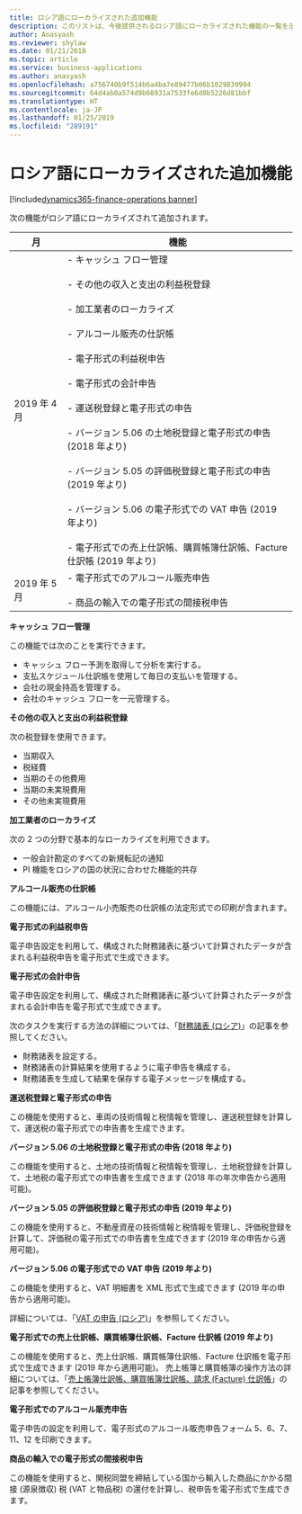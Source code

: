 ```yaml
---
title: ロシア語にローカライズされた追加機能
description: このリストは、今後提供されるロシア語にローカライズされた機能の一覧を示します。
author: Anasyash
ms.reviewer: shylaw
ms.date: 01/21/2018
ms.topic: article
ms.service: business-applications
ms.author: anasyash
ms.openlocfilehash: a756740b9f514b6a4ba7e89477b06b1029839994
ms.sourcegitcommit: 64d4ab0a574d9b68931a7533fe6d0b5226d81bbf
ms.translationtype: HT
ms.contentlocale: ja-JP
ms.lasthandoff: 01/25/2019
ms.locfileid: "289191"
---
```

# <a name="additional-russian-localization-features"></a>ロシア語にローカライズされた追加機能
[!include[dynamics365-finance-operations banner](../includes/dynamics365-finance-operations.md)]

次の機能がロシア語にローカライズされて追加されます。

|**月**|**機能**|
|----|----|
|2019 年 4 月|- キャッシュ フロー管理<br></br>- その他の収入と支出の利益税登録<br></br>- 加工業者のローカライズ<br></br>- アルコール販売の仕訳帳<br></br>- 電子形式の利益税申告<br></br>- 電子形式の会計申告<br></br>- 運送税登録と電子形式の申告<br></br>- バージョン 5.06 の土地税登録と電子形式の申告 (2018 年より)<br></br>- バージョン 5.05 の評価税登録と電子形式の申告 (2019 年より)<br></br>- バージョン 5.06 の電子形式での VAT 申告 (2019 年より)<br></br>- 電子形式での売上仕訳帳、購買帳簿仕訳帳、Facture 仕訳帳 (2019 年より) |
|2019 年 5 月|- 電子形式でのアルコール販売申告<br></br>- 商品の輸入での電子形式の間接税申告 |


**キャッシュ フロー管理**

この機能では次のことを実行できます。

- キャッシュ フロー予測を取得して分析を実行する。
- 支払スケジュール仕訳帳を使用して毎日の支払いを管理する。
- 会社の現金持高を管理する。
- 会社のキャッシュ フローを一元管理する。

**その他の収入と支出の利益税登録**

次の税登録を使用できます。

- 当期収入
- 税経費 
- 当期のその他費用
- 当期の未実現費用
- その他未実現費用

**加工業者のローカライズ**

次の 2 つの分野で基本的なローカライズを利用できます。 

- 一般会計勘定のすべての新規転記の通知
- PI 機能をロシアの国の状況に合わせた機能的共存
  
**アルコール販売の仕訳帳**

この機能には、アルコール小売販売の仕訳帳の法定形式での印刷が含まれます。
    
**電子形式の利益税申告**

電子申告設定を利用して、構成された財務諸表に基づいて計算されたデータが含まれる利益税申告を電子形式で生成できます。
  
**電子形式の会計申告**

電子申告設定を利用して、構成された財務諸表に基づいて計算されたデータが含まれる会計申告を電子形式で生成できます。

次のタスクを実行する方法の詳細については、「[財務諸表 (ロシア)](https://docs.microsoft.com/dynamics365/unified-operations/financials/localizations/rus-financial-reports)」の記事を参照してください。 

- 財務諸表を設定する。
- 財務諸表の計算結果を使用するように電子申告を構成する。 
- 財務諸表を生成して結果を保存する電子メッセージを構成する。 
  
**運送税登録と電子形式の申告**

この機能を使用すると、車両の技術情報と税情報を管理し、運送税登録を計算して、運送税の電子形式での申告書を生成できます。
  
**バージョン 5.06 の土地税登録と電子形式の申告 (2018 年より)**

この機能を使用すると、土地の技術情報と税情報を管理し、土地税登録を計算して、土地税の電子形式での申告書を生成できます (2018 年の年次申告から適用可能)。
  
**バージョン 5.05 の評価税登録と電子形式の申告 (2019 年より)**

この機能を使用すると、不動産資産の技術情報と税情報を管理し、評価税登録を計算して、評価税の電子形式での申告書を生成できます (2019 年の申告から適用可能)。


**バージョン 5.06 の電子形式での VAT 申告 (2019 年より)**

この機能を使用すると、VAT 明細書を XML 形式で生成できます (2019 年の申告から適用可能)。

詳細については、「[VAT の申告 (ロシア)](https://docs.microsoft.com/dynamics365/unified-operations/financials/localizations/rus-VAT-declaration)」を参照してください。
  
**電子形式での売上仕訳帳、購買帳簿仕訳帳、Facture 仕訳帳 (2019 年より)**

この機能を使用すると、売上仕訳帳、購買帳簿仕訳帳、Facture 仕訳帳を電子形式で生成できます (2019 年から適用可能)。 売上帳簿と購買帳簿の操作方法の詳細については、「[売上帳簿仕訳帳、購買帳簿仕訳帳、請求 (Facture) 仕訳帳](https://docs.microsoft.com/dynamics365/unified-operations/financials/localizations/rus-sales-books-purchase-books)」の記事を参照してください。
  

**電子形式でのアルコール販売申告**

電子申告の設定を利用して、電子形式のアルコール販売申告フォーム 5、6、7、11、12 を印刷できます。

**商品の輸入での電子形式の間接税申告**
  
この機能を使用すると、関税同盟を締結している国から輸入した商品にかかる間接 (源泉徴収) 税 (VAT と物品税) の還付を計算し、税申告を電子形式で生成できます。
